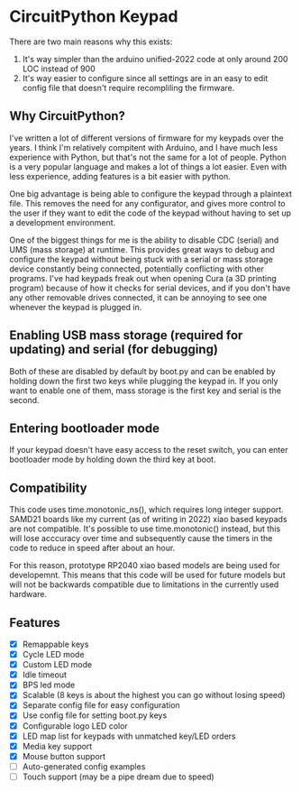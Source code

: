 # CircuitPython Keypad
There are two main reasons why this exists: 
1) It's way simpler than the arduino unified-2022 code at only around 200 LOC instead of 900
2) It's way easier to configure since all settings are in an easy to edit config file that doesn't require recompliling the firmware.

## Why CircuitPython?
I've written a lot of different versions of firmware for my keypads over the years. I think I'm relatively compitent with Arduino, and I have much less experience with Python, but that's not the same for a lot of people. Python is a very popular language and makes a lot of things a lot easier. Even with less experience, adding features is a bit easier with python.

One big advantage is being able to configure the keypad through a plaintext file. This removes the need for any configurator, and gives more control to the user if they want to edit the code of the keypad without having to set up a development environment.

One of the biggest things for me is the ability to disable CDC (serial) and UMS (mass storage) at runtime. This provides great ways to debug and configure the keypad without being stuck with a serial or mass storage device constantly being connected, potentially conflicting with other programs. I've had keypads freak out when opening Cura (a 3D printing program) because of how it checks for serial devices, and if you don't have any other removable drives connected, it can be annoying to see one whenever the keypad is plugged in.

## Enabling USB mass storage (required for updating) and serial (for debugging)

Both of these are disabled by default by boot.py and can be enabled by holding down the first two keys while plugging the keypad in. If you only want to enable one of them, mass storage is the first key and serial is the second.

## Entering bootloader mode

If your keypad doesn't have easy access to the reset switch, you can enter bootloader mode by holding down the third key at boot.

## Compatibility
This code uses time.monotonic_ns(), which requires long integer support. SAMD21 boards like my current (as of writing in 2022) xiao based keypads are not compatible. It's possible to use time.monotonic() instead, but this will lose acccuracy over time and subsequently cause the timers in the code to reduce in speed after about an hour. 

For this reason, prototype RP2040 xiao based models are being used for developemnt. This means that this code will be used for future models but will not be backwards compatible due to limitations in the currently used hardware.

## Features

 - [x] Remappable keys
 - [x] Cycle LED mode
 - [x] Custom LED mode
 - [x] Idle timeout
 - [x] BPS led mode
 - [x] Scalable (8 keys is about the highest you can go without losing speed)
 - [x] Separate config file for easy configuration
 - [x] Use config file for setting boot.py keys
 - [x] Configurable logo LED color
 - [x] LED map list for keypads with unmatched key/LED orders
 - [x] Media key support
 - [x] Mouse button support
 - [ ] Auto-generated config examples
 - [ ] Touch support (may be a pipe dream due to speed)
